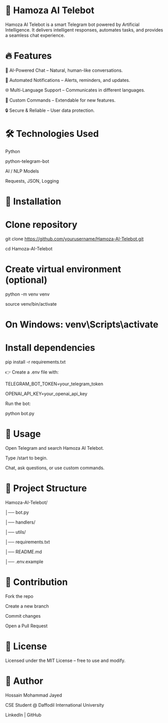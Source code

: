 # 🤖 Hamoza AI Telebot
Hamoza AI Telebot is a smart Telegram bot powered by Artificial Intelligence. It delivers intelligent responses, automates tasks, and provides a seamless chat experience.

# 🔥 Features
💬 AI-Powered Chat – Natural, human-like conversations.

📢 Automated Notifications – Alerts, reminders, and updates.

🌐 Multi-Language Support – Communicates in different languages.

📂 Custom Commands – Extendable for new features.

🔒 Secure & Reliable – User data protection.

# 🛠️ Technologies Used
Python

python-telegram-bot

AI / NLP Models

Requests, JSON, Logging

# 🚀 Installation
# Clone repository

git clone
 https://github.com/yourusername/Hamoza-AI-Telebot.git

cd Hamoza-AI-Telebot

# Create virtual environment (optional)
python -m venv venv

source venv/bin/activate  
# On Windows: venv\Scripts\activate

# Install dependencies

pip install -r requirements.txt

👉 Create a .env file with:

TELEGRAM_BOT_TOKEN=your_telegram_token

OPENAI_API_KEY=your_openai_api_key

Run the bot:

python bot.py

# 📌 Usage

Open Telegram and search Hamoza AI Telebot.

Type /start to begin.

Chat, ask questions, or use custom commands.

# 📂 Project Structure
Hamoza-AI-Telebot/

│── bot.py

│── handlers/

│── utils/

│── requirements.txt

│── README.md

│── .env.example

# 🤝 Contribution

Fork the repo

Create a new branch

Commit changes

Open a Pull Request

# 📜 License

Licensed under the MIT License – free to use and modify.

# 👤 Author

Hossain Mohammad Jayed

CSE Student @ Daffodil International University

LinkedIn | GitHub